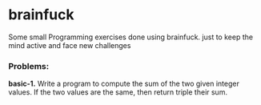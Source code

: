# brainfuck
Some small Programming exercises done using brainfuck. just to keep the mind active and face new challenges

### Problems:
**basic-1.** Write a program to compute the sum of the two given integer values. If the two values are the same, then return triple their sum.
